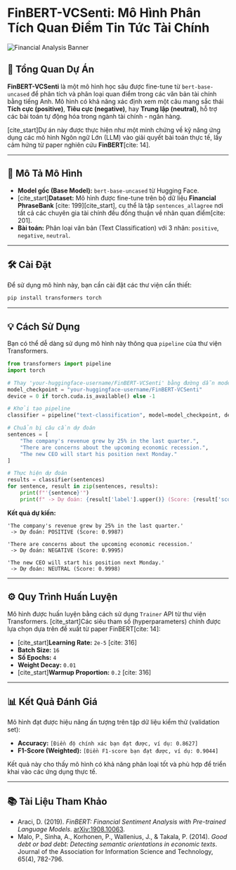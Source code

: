 # FinBERT-VCSenti: Mô Hình Phân Tích Quan Điểm Tin Tức Tài Chính

![Financial Analysis Banner](https://arxiv.org/pdf/1908.10063)

## 📝 Tổng Quan Dự Án

**FinBERT-VCSenti** là một mô hình học sâu được fine-tune từ `bert-base-uncased` để phân tích và phân loại quan điểm trong các văn bản tài chính bằng tiếng Anh. Mô hình có khả năng xác định xem một câu mang sắc thái **Tích cực (positive)**, **Tiêu cực (negative)**, hay **Trung lập (neutral)**, hỗ trợ các bài toán tự động hóa trong ngành tài chính - ngân hàng.

[cite_start]Dự án này được thực hiện như một minh chứng về kỹ năng ứng dụng các mô hình Ngôn ngữ Lớn (LLM) vào giải quyết bài toán thực tế, lấy cảm hứng từ paper nghiên cứu **FinBERT**[cite: 14].

---

## 🚀 Mô Tả Mô Hình

* **Model gốc (Base Model):** `bert-base-uncased` từ Hugging Face.
* [cite_start]**Dataset:** Mô hình được fine-tune trên bộ dữ liệu **Financial PhraseBank** [cite: 199][cite_start], cụ thể là tập `sentences_allagree` nơi tất cả các chuyên gia tài chính đều đồng thuận về nhãn quan điểm[cite: 201].
* **Bài toán:** Phân loại văn bản (Text Classification) với 3 nhãn: `positive`, `negative`, `neutral`.

---

## 🛠️ Cài Đặt

Để sử dụng mô hình này, bạn cần cài đặt các thư viện cần thiết:

```bash
pip install transformers torch
```

---

## 💡 Cách Sử Dụng

Bạn có thể dễ dàng sử dụng mô hình này thông qua `pipeline` của thư viện Transformers.

```python
from transformers import pipeline
import torch

# Thay 'your-huggingface-username/FinBERT-VCSenti' bằng đường dẫn model của bạn sau khi push lên Hub
model_checkpoint = "your-huggingface-username/FinBERT-VCSenti"
device = 0 if torch.cuda.is_available() else -1

# Khởi tạo pipeline
classifier = pipeline("text-classification", model=model_checkpoint, device=device)

# Chuẩn bị câu cần dự đoán
sentences = [
    "The company's revenue grew by 25% in the last quarter.",
    "There are concerns about the upcoming economic recession.",
    "The new CEO will start his position next Monday."
]

# Thực hiện dự đoán
results = classifier(sentences)
for sentence, result in zip(sentences, results):
    print(f"'{sentence}'")
    print(f" -> Dự đoán: {result['label'].upper()} (Score: {result['score']:.4f})\n")

```
**Kết quả dự kiến:**
```
'The company's revenue grew by 25% in the last quarter.'
 -> Dự đoán: POSITIVE (Score: 0.9987)

'There are concerns about the upcoming economic recession.'
 -> Dự đoán: NEGATIVE (Score: 0.9995)

'The new CEO will start his position next Monday.'
 -> Dự đoán: NEUTRAL (Score: 0.9998)
```
---

## ⚙️ Quy Trình Huấn Luyện

Mô hình được huấn luyện bằng cách sử dụng `Trainer` API từ thư viện Transformers. [cite_start]Các siêu tham số (hyperparameters) chính được lựa chọn dựa trên đề xuất từ paper FinBERT[cite: 14]:

* [cite_start]**Learning Rate:** `2e-5` [cite: 316]
* **Batch Size:** `16`
* **Số Epochs:** `4`
* **Weight Decay:** `0.01`
* [cite_start]**Warmup Proportion:** `0.2` [cite: 316]

---

## 📊 Kết Quả Đánh Giá

Mô hình đạt được hiệu năng ấn tượng trên tập dữ liệu kiểm thử (validation set):

* **Accuracy:** `[Điền độ chính xác bạn đạt được, ví dụ: 0.8627]`
* **F1-Score (Weighted):** `[Điền F1-score bạn đạt được, ví dụ: 0.9044]`

Kết quả này cho thấy mô hình có khả năng phân loại tốt và phù hợp để triển khai vào các ứng dụng thực tế.

---

## 📚 Tài Liệu Tham Khảo

* Araci, D. (2019). *FinBERT: Financial Sentiment Analysis with Pre-trained Language Models*. [arXiv:1908.10063](https://arxiv.org/abs/1908.10063).
* Malo, P., Sinha, A., Korhonen, P., Wallenius, J., & Takala, P. (2014). *Good debt or bad debt: Detecting semantic orientations in economic texts*. Journal of the Association for Information Science and Technology, 65(4), 782-796.
